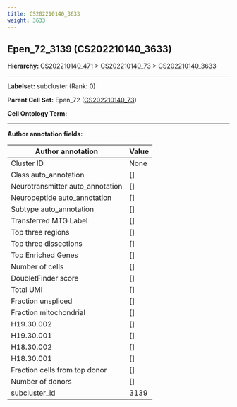 ```yaml
---
title: CS202210140_3633
weight: 3633
---
```

## Epen_72_3139 (CS202210140_3633)
<b>Hierarchy: </b>
[CS202210140_471](../CS202210140_471) >
[CS202210140_73](../CS202210140_73) >
[CS202210140_3633](../CS202210140_3633)

---


**Labelset:** subcluster (Rank: 0)

**Parent Cell Set:** Epen_72 ([CS202210140_73](../CS202210140_73))



**Cell Ontology Term:** 

[MARKER GENES.]: #


---

[TRANSFERRED ANNOTATIONS.]: #


[AUTHOR ANNOTATION FIELDS.]: #


**Author annotation fields:**

| Author annotation | Value |
|-------------------|-------|
|Cluster ID|None|
|Class auto_annotation|[]|
|Neurotransmitter auto_annotation|[]|
|Neuropeptide auto_annotation|[]|
|Subtype auto_annotation|[]|
|Transferred MTG Label|[]|
|Top three regions|[]|
|Top three dissections|[]|
|Top Enriched Genes|[]|
|Number of cells|[]|
|DoubletFinder score|[]|
|Total UMI|[]|
|Fraction unspliced|[]|
|Fraction mitochondrial|[]|
|H19.30.002|[]|
|H19.30.001|[]|
|H18.30.002|[]|
|H18.30.001|[]|
|Fraction cells from top donor|[]|
|Number of donors|[]|
|subcluster_id|3139|
